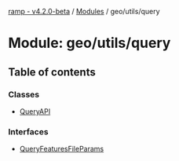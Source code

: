 [ramp - v4.2.0-beta](../README.md) / [Modules](../modules.md) / geo/utils/query

# Module: geo/utils/query

## Table of contents

### Classes

- [QueryAPI](../classes/geo_utils_query.QueryAPI.md)

### Interfaces

- [QueryFeaturesFileParams](../interfaces/geo_utils_query.QueryFeaturesFileParams.md)
